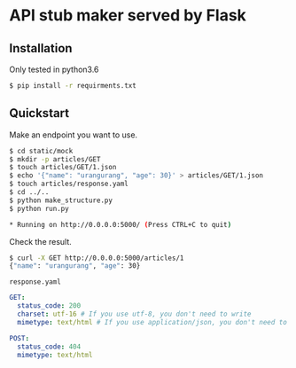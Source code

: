 # API stub maker served by Flask

## Installation
Only tested in python3.6
```bash
$ pip install -r requirments.txt 
```

## Quickstart
Make an endpoint you want to use.
 
```bash
$ cd static/mock
$ mkdir -p articles/GET
$ touch articles/GET/1.json
$ echo '{"name": "urangurang", "age": 30}' > articles/GET/1.json
$ touch articles/response.yaml
$ cd ../..
$ python make_structure.py
$ python run.py

* Running on http://0.0.0.0:5000/ (Press CTRL+C to quit)
```

Check the result.
```bash
$ curl -X GET http://0.0.0.0:5000/articles/1
{"name": "urangurang", "age": 30}
```

`response.yaml` 

```yaml
GET:
  status_code: 200
  charset: utf-16 # If you use utf-8, you don't need to write 
  mimetype: text/html # If you use application/json, you don't need to write

POST:
  status_code: 404
  mimetype: text/html
```
